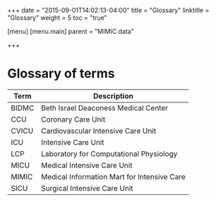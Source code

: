 +++
date = "2015-09-01T14:02:13-04:00"
title = "Glossary"
linktitle = "Glossary"
weight = 5
toc = "true"

[menu]
  [menu.main]
    parent = "MIMIC data"

+++

# Glossary of terms

Term | Description
---- | -----
BIDMC | Beth Israel Deaconess Medical Center
CCU | Coronary Care Unit
CVICU | Cardiovascular Intensive Care Unit
ICU | Intensive Care Unit
LCP | Laboratory for Computational Physiology
MICU | Medical Intensive Care Unit
MIMIC | Medical Information Mart for Intensive Care
SICU | Surgical Intensive Care Unit
